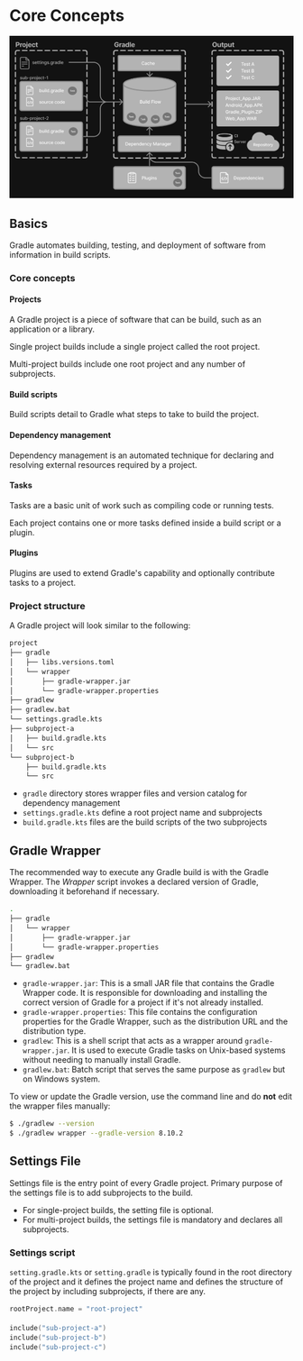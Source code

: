 # Core Concepts

![gradle](../../assets/gradle.png)


## Basics

Gradle automates building, testing, and deployment of software from information in build scripts.

### Core concepts

#### Projects

A Gradle project is a piece of software that can be build, such as an application or a library.

Single project builds include a single project called the root project.

Multi-project builds include one root project and any number of subprojects.

#### Build scripts

Build scripts detail to Gradle what steps to take to build the project.

#### Dependency management

Dependency management is an automated technique for declaring and resolving external resources required by a project.

#### Tasks

Tasks are a basic unit of work such as compiling code or running tests.

Each project contains one or more tasks defined inside a build script or a plugin.

#### Plugins

Plugins are used to extend Gradle's capability and optionally contribute tasks to a project.

### Project structure

A Gradle project will look similar to the following:

```bash
project
├── gradle
│   ├── libs.versions.toml
│   └── wrapper
│       ├── gradle-wrapper.jar
│       └── gradle-wrapper.properties
├── gradlew
├── gradlew.bat
└── settings.gradle.kts
├── subproject-a
│   ├── build.gradle.kts
│   └── src
└── subproject-b
    ├── build.gradle.kts
    └── src
```

- `gradle` directory stores wrapper files and version catalog for dependency management
- `settings.gradle.kts` define a root project name and subprojects
- `build.gradle.kts` files are the build scripts of the two subprojects


## Gradle Wrapper

The recommended way to execute any Gradle build is with the Gradle Wrapper. The *Wrapper* script invokes a declared version of Gradle, downloading it beforehand if necessary.

```bash
.
├── gradle
│   └── wrapper
│       ├── gradle-wrapper.jar  
│       └── gradle-wrapper.properties   
├── gradlew 
└── gradlew.bat 
```

- `gradle-wrapper.jar`: This is a small JAR file that contains the Gradle Wrapper code. It is responsible for downloading and installing the correct version of Gradle for a project if it's not already installed.
- `gradle-wrapper.properties`: This file contains the configuration properties for the Gradle Wrapper, such as the distribution URL and the distribution type.
- `gradlew`: This is a shell script that acts as a wrapper around `gradle-wrapper.jar`. It is used to execute Gradle tasks on Unix-based systems without needing to manually install Gradle.
- `gradlew.bat`: Batch script that serves the same purpose as `gradlew` but on Windows system.

To view or update the Gradle version, use the command line and do **not** edit the wrapper files manually:
```bash
$ ./gradlew --version
$ ./gradlew wrapper --gradle-version 8.10.2
```


## Settings File

Settings file is the entry point of every Gradle project.
Primary purpose of the settings file is to add subprojects to the build.
- For single-project builds, the setting file is optional.
- For multi-project builds, the settings file is mandatory and declares all subprojects.

### Settings script

`setting.gradle.kts` or `setting.gradle` is typically found in the root directory of the project and it defines the project name and defines the structure of the project by including subprojects, if there are any.

```kotlin
rootProject.name = "root-project"

include("sub-project-a")
include("sub-project-b")
include("sub-project-c")
```


[^1]: [Gradle User Manual](https://docs.gradle.org/current/userguide/userguide.html)
